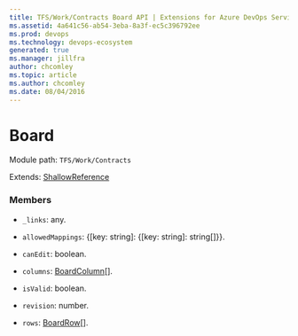 ```yaml
---
title: TFS/Work/Contracts Board API | Extensions for Azure DevOps Services
ms.assetid: 4a641c56-ab54-3eba-8a3f-ec5c396792ee
ms.prod: devops
ms.technology: devops-ecosystem
generated: true
ms.manager: jillfra
author: chcomley
ms.topic: article
ms.author: chcomley
ms.date: 08/04/2016
---
```


# Board

Module path: `TFS/Work/Contracts`

Extends: [ShallowReference](../../../TFS/Work/Contracts/ShallowReference.md)

### Members

* `_links`: any. 

* `allowedMappings`: {[key: string]: {[key: string]: string[]}}. 

* `canEdit`: boolean. 

* `columns`: [BoardColumn](../../../TFS/Work/Contracts/BoardColumn.md)[]. 

* `isValid`: boolean. 

* `revision`: number. 

* `rows`: [BoardRow](../../../TFS/Work/Contracts/BoardRow.md)[]. 

